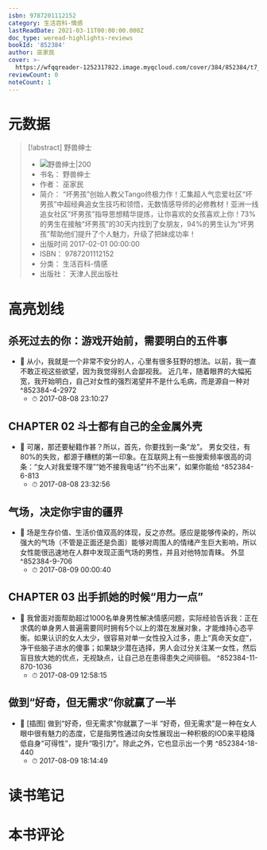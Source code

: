 ```yaml
---
isbn: 9787201112152
category: 生活百科-情感
lastReadDate: 2021-03-11T00:00:00.000Z
doc_type: weread-highlights-reviews
bookId: '852384'
author: 巫家民
cover: >-
  https://wfqqreader-1252317822.image.myqcloud.com/cover/384/852384/t7_852384.jpg
reviewCount: 0
noteCount: 1
---
```

# 元数据
> [!abstract] 野兽绅士
> - ![ 野兽绅士|200](https://wfqqreader-1252317822.image.myqcloud.com/cover/384/852384/t7_852384.jpg)
> - 书名： 野兽绅士
> - 作者： 巫家民
> - 简介： “坏男孩”创始人教父Tango终极力作！汇集超人气恋爱社区“坏男孩”中超经典追女生技巧和领悟，无数情感导师的必修教材！亚洲一线追女社区“坏男孩”指导思想精华提炼，让你喜欢的女孩喜欢上你！73%的男生在接触“坏男孩”的30天内找到了女朋友，94%的男生认为“坏男孩”帮助他们提升了个人魅力，升级了把妹成功率！
> - 出版时间 2017-02-01 00:00:00
> - ISBN： 9787201112152
> - 分类： 生活百科-情感
> - 出版社： 天津人民出版社

# 高亮划线

## 杀死过去的你：游戏开始前，需要明白的五件事


- 📌 从小，我就是一个非常不安分的人，心里有很多狂野的想法。以前，我一直不敢正视这些欲望，因为我觉得别人会鄙视我。
近几年，随着眼界的大幅拓宽，我开始明白，自己对女性的强烈渴望并不是什么毛病，而是源自一种对 ^852384-4-2972
    - ⏱ 2017-08-08 23:10:27 
## CHAPTER 02 斗士都有自己的全金属外壳


- 📌 可屠，那还要秘籍作甚？所以，首先，你要找到一条“龙”。
男女交往，有80%的失败，都源于糟糕的第一印象。在互联网上有一些搜索频率很高的词条：“女人对我爱理不理”“她不接我电话”“约不出来”，如果你能给 ^852384-6-813
    - ⏱ 2017-08-08 23:32:56 
## 气场，决定你宇宙的疆界


- 📌 场是生存价值、生活价值双高的体现，反之亦然。感应是能够传染的，所以强大的气场（不管是正面还是负面）能够对周围人的情绪产生巨大影响，所以女性能很迅速地在人群中发现正面气场的男性，并且对他特加青睐。
外显 ^852384-9-706
    - ⏱ 2017-08-09 00:00:40 
## CHAPTER 03 出手抓她的时候“用力一点”


- 📌 我曾面对面帮助超过1000名单身男性解决情感问题，实际经验告诉我：正在求偶的单身男人普遍需要同时拥有5个以上的潜在发展对象，才能维持心态平衡。如果认识的女人太少，很容易对单一女性投入过多，患上“真命天女症”，净干些脑子进水的傻事；如果缺少潜在选择，男人会过分关注某一女性，然后盲目放大她的优点，无视缺点，让自己总在患得患失之间徘徊。 ^852384-11-870-1036
    - ⏱ 2017-08-09 12:58:15 
## 做到“好奇，但无需求”你就赢了一半


- 📌 [插图]
做到“好奇，但无需求”你就赢了一半
“好奇，但无需求”是一种在女人眼中很有魅力的态度，它是指男性通过向女性展现出一种积极的IOD来平稳降低自身“可得性”，提升“吸引力”。除此之外，它也显示出一个男 ^852384-18-440
    - ⏱ 2017-08-09 18:14:49 
# 读书笔记

# 本书评论
